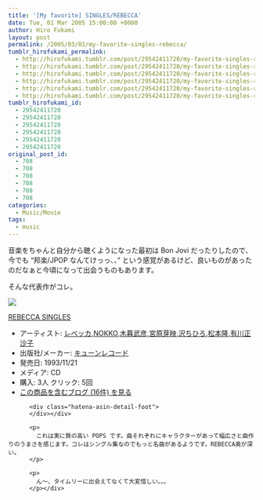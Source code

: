 ```yaml
---
title: '[My favorite] SINGLES/REBECCA'
date: Tue, 01 Mar 2005 15:00:00 +0000
author: Hiro Fukami
layout: post
permalink: /2005/03/01/my-favorite-singles-rebecca/
tumblr_hirofukami_permalink:
  - http://hirofukami.tumblr.com/post/29542411720/my-favorite-singles-rebecca
  - http://hirofukami.tumblr.com/post/29542411720/my-favorite-singles-rebecca
  - http://hirofukami.tumblr.com/post/29542411720/my-favorite-singles-rebecca
  - http://hirofukami.tumblr.com/post/29542411720/my-favorite-singles-rebecca
  - http://hirofukami.tumblr.com/post/29542411720/my-favorite-singles-rebecca
  - http://hirofukami.tumblr.com/post/29542411720/my-favorite-singles-rebecca
tumblr_hirofukami_id:
  - 29542411720
  - 29542411720
  - 29542411720
  - 29542411720
  - 29542411720
  - 29542411720
original_post_id:
  - 708
  - 708
  - 708
  - 708
  - 708
  - 708
categories:
  - Music/Movie
tags:
  - music
---
```

<div class="section">
  <p>
    音楽をちゃんと自分から聴くようになった最初は Bon Jovi だったりしたので、今でも &#8220;邦楽/JPOP なんてけっっ、、&#8221; という感覚があるけど、良いものがあったのだなぁと今頃になって出会うものもあります。
  </p>
  
  <p>
    そんな代表作がコレ。
  </p>
  
  <div class="hatena-asin-detail">
    <p>
      <a href="http://www.amazon.co.jp/gp/product/B002B9TQXK/ref=as_li_tf_il?ie=UTF8&camp=247&creative=1211&creativeASIN=B002B9TQXK&linkCode=as2&tag=dsea-22" target="_blank"><img border="0" src="http://ws.assoc-amazon.jp/widgets/q?_encoding=UTF8&ASIN=B002B9TQXK&Format=_SL160_&ID=AsinImage&MarketPlace=JP&ServiceVersion=20070822&WS=1&tag=dsea-22" /></a><img src="http://www.assoc-amazon.jp/e/ir?t=dsea-22&l=as2&o=9&a=B002B9TQXK" width="1" height="1" border="0" alt="" style="border:none!important;margin:0!important;" /> <div class="hatena-asin-detail-info">
        <p>
          <a href="http://www.amazon.co.jp/gp/product/B002B9TQXK/ref=as_li_tf_tl?ie=UTF8&camp=247&creative=1211&creativeASIN=B002B9TQXK&linkCode=as2&tag=dsea-22" target="_blank">REBECCA SINGLES</a><img src="http://www.assoc-amazon.jp/e/ir?t=dsea-22&l=as2&o=9&a=B002B9TQXK" width="1" height="1" border="0" alt="" style="border:none!important;margin:0!important;" /> <ul>
            <li>
              <span class="hatena-asin-detail-label">アーティスト:</span> <a href="http://d.hatena.ne.jp/keyword/%A5%EC%A5%D9%A5%C3%A5%AB" class="keyword" target="_blank">レベッカ</a>,<a href="http://d.hatena.ne.jp/keyword/NOKKO" class="keyword" target="_blank">NOKKO</a>,<a href="http://d.hatena.ne.jp/keyword/%CC%DA%CA%EB%C9%F0%C9%A7" class="keyword" target="_blank">木暮武彦</a>,<a href="http://d.hatena.ne.jp/keyword/%B5%DC%B8%B6%B2%EA%B1%C7" class="keyword" target="_blank">宮原芽映</a>,<a href="http://d.hatena.ne.jp/keyword/%C2%F4%A4%C1%A4%D2%A4%ED" class="keyword" target="_blank">沢ちひろ</a>,<a href="http://d.hatena.ne.jp/keyword/%BE%BE%CB%DC%CE%B4" class="keyword" target="_blank">松本隆</a>,<a href="http://d.hatena.ne.jp/keyword/%CD%AD%C0%EE%C0%B5%BA%BB%BB%D2" class="keyword" target="_blank">有川正沙子</a>
            </li>
            <li>
              <span class="hatena-asin-detail-label">出版社/メーカー:</span> <a href="http://d.hatena.ne.jp/keyword/%A5%AD%A5%E5%A1%BC%A5%F3%A5%EC%A5%B3%A1%BC%A5%C9" class="keyword" target="_blank">キューンレコード</a>
            </li>
            <li>
              <span class="hatena-asin-detail-label">発売日:</span> 1993/11/21
            </li>
            <li>
              <span class="hatena-asin-detail-label">メディア:</span> CD
            </li>
            <li>
              <span class="hatena-asin-detail-label">購入</span>: 3人 <span class="hatena-asin-detail-label">クリック</span>: 5回
            </li>
            <li>
              <a href="http://d.hatena.ne.jp/asin/B00005G5WH" target="_blank">この商品を含むブログ (16件) を見る</a>
            </li>
          </ul></div> 
          
          <div class="hatena-asin-detail-foot">
          </div></div> 
          
          <p>
            これは実に質の高い POPS です。曲それぞれにキャラクターがあって幅広さと曲作りのうまさを感じます。コレはシングル集なのでもっと名曲があるようです。REBECCA奥が深い。
          </p>
          
          <p>
            ん～、タイムリーに出会えてなくて大変惜しい。。。
          </p></div>